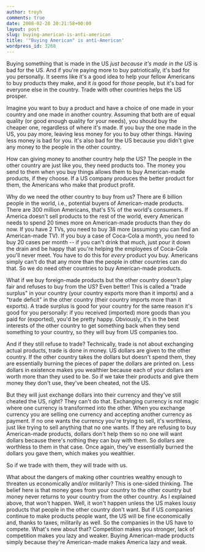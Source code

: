 ```yaml
---
author: troyh
comments: true
date: 2008-02-28 20:21:58+00:00
layout: post
slug: buying-american-is-anti-american
title: '"Buying American" is anti-American'
wordpress_id: 3268
---
```


Buying something that is made in the US _just because it's made in the US_ is bad for the US. And if you're paying more to buy patriotically, it's bad for you personally. It seems like it's a good idea to help your fellow Americans to buy products they make, and it _is_ good for _those_ people, but it's bad for everyone else in the country. Trade with other countries helps the US prosper.


<!-- more -->

Imagine you want to buy a product and have a choice of one made in your country and one made in another country. Assuming that both are of equal quality (or good enough quality for your needs), you should buy the cheaper one, regardless of where it's made. If you buy the one made in the US, you pay more, leaving less money for you to buy other things. Having less money is bad for you. It's also bad for the US because you didn't give any money to the people in the other country.

How can giving money to another country help the US? The people in the other country are just like you, they need products too. The money you send to them when you buy things allows them to buy American-made products, if they choose. If a US company produces the better product for them, the Americans who make that product profit.

Why do we need the other country to buy from us? There are 6 billion people in the world, i.e., potential buyers of American-made products. There are 300 million Americans, that's 5% of the world's consumers. If America doesn't sell products to the rest of the world, every American needs to spend 20 times more on American-made products than they do now. If you have 2 TVs, you need to buy 38 more (assuming you can find an American-made TV). If you buy a case of Coca-Cola a month, you need to buy 20 cases per month -- if you can't drink that much, just pour it down the drain and be happy that you're helping the employees of Coca-Cola you'll never meet. You have to do this for _every_ product you buy. Americans simply can't do that any more than the people in other countries can do that. So we do need other countries to buy American-made products.

What if we buy foreign-made products but the other country doesn't play fair and refuses to buy from the US? Even better! This is called a "trade surplus" in your country (your country exports more than it imports) and a "trade deficit" in the other country (their country imports more than it exports). A trade surplus is good for your country for the same reason it's good for you personally: if you received (imported) more goods than you paid for (exported), you'd be pretty happy. Obviously, it's in the best interests of the other country to get something back when they send something to your country, so they will buy from US companies too.

And if they still refuse to trade? Technically, trade is not about exchanging actual products, trade is done in money. US dollars are given to the other country. If the other country takes the dollars but doesn't spend them, they are essentially burning the pieces of paper the dollars are printed on. Less dollars in existence makes you wealthier because each of your dollars are worth more than they used to be. So if we take their products and give them money they don't use, they've been cheated, not the US.

But they will just exchange dollars into their currency and they've still cheated the US, right? They can't do that. Exchanging currency is not magic where one currency is transformed into the other. When you exchange currency you are selling one currency and accepting another currency as payment. If no one wants the currency you're trying to sell, it's worthless, just like trying to sell anything that no one wants. If they are refusing to buy American-made products, dollars don't help them so no one will want dollars because there's nothing they can buy with them. So dollars are worthless to them in that case. Once again, they've essentially burned the dollars you gave them, which makes you wealthier.

So if we trade with them, they will trade with us.

What about the dangers of making other countries wealthy enough to threaten us economically and/or militarily? This is one-sided thinking. The belief here is that money goes from your country to the other country but money never returns to your country from the other country. As I explained above, that won't happen. Well, it won't happen unless the US makes lousy products that people in the other country don't want. But if US companies continue to make products people want, the US will be fine economically and, thanks to taxes, militarily as well. So the companies in the US have to compete. What's new about that?   Competition makes you stronger, lack of competition makes you lazy and weaker. Buying American-made products simply because they're American-made makes America lazy and weak.
